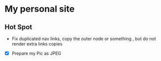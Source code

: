 # My personal site

## Hot Spot
- Fix duplicated nav links, copy the outer node or something , but do not render extra links copies
-[x] Prepare my Pic as JPEG